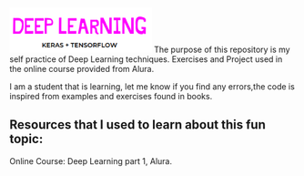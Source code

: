 <img src="img/logo.png" alt="logo" width="250" heigth="200"/>
The purpose of this repository is my self practice of Deep Learning techniques. Exercises and Project used in the online course provided from Alura.

I am a student that is learning, let me know if you find any errors,the code is inspired from examples and exercises found in books.




## Resources that I used to learn about this fun topic:
Online Course: Deep Learning part 1, Alura.
